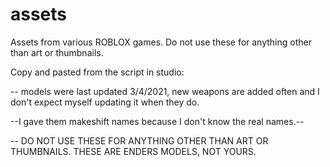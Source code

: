 # assets
Assets from various ROBLOX games. Do not use these for anything other than art or thumbnails.

Copy and pasted from the script in studio:

-- models were last updated 3/4/2021, new weapons are added often and I don't expect myself updating it when they do.


--I gave them makeshift names because I don't know the real names.--

-- DO NOT USE THESE FOR ANYTHING OTHER THAN ART OR THUMBNAILS. THESE ARE ENDERS MODELS, NOT YOURS. 
